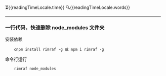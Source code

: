 :hourglass_flowing_sand:{{readingTimeLocale.time}}
:mag:{{readingTimeLocale.words}}
***

<script setup>
import { reactive } from 'vue';
import {useReadingTimeLocale} from "vuepress-plugin-reading-time2/client";
const readingTimeLocale = reactive(useReadingTimeLocale());
</script>

### 一行代码，快速删除 node_modules 文件夹

安装依赖
```shell
    cnpm install rimraf -g 或 npm i rimraf -g
```
命令行运行
```shell
    rimraf node_modules
```